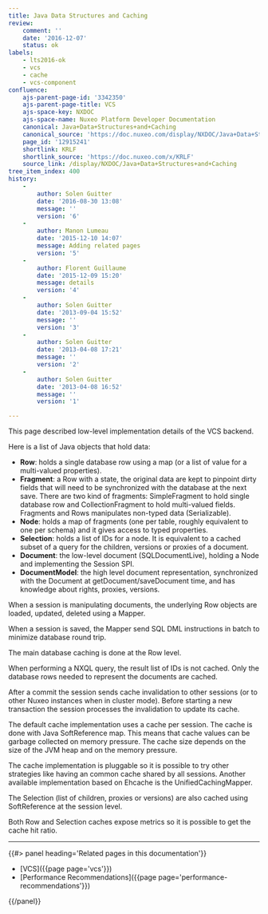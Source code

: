 ```yaml
---
title: Java Data Structures and Caching
review:
    comment: ''
    date: '2016-12-07'
    status: ok
labels:
    - lts2016-ok
    - vcs
    - cache
    - vcs-component
confluence:
    ajs-parent-page-id: '3342350'
    ajs-parent-page-title: VCS
    ajs-space-key: NXDOC
    ajs-space-name: Nuxeo Platform Developer Documentation
    canonical: Java+Data+Structures+and+Caching
    canonical_source: 'https://doc.nuxeo.com/display/NXDOC/Java+Data+Structures+and+Caching'
    page_id: '12915241'
    shortlink: KRLF
    shortlink_source: 'https://doc.nuxeo.com/x/KRLF'
    source_link: /display/NXDOC/Java+Data+Structures+and+Caching
tree_item_index: 400
history:
    -
        author: Solen Guitter
        date: '2016-08-30 13:08'
        message: ''
        version: '6'
    -
        author: Manon Lumeau
        date: '2015-12-10 14:07'
        message: Adding related pages
        version: '5'
    -
        author: Florent Guillaume
        date: '2015-12-09 15:20'
        message: details
        version: '4'
    -
        author: Solen Guitter
        date: '2013-09-04 15:52'
        message: ''
        version: '3'
    -
        author: Solen Guitter
        date: '2013-04-08 17:21'
        message: ''
        version: '2'
    -
        author: Solen Guitter
        date: '2013-04-08 16:52'
        message: ''
        version: '1'

---
```

This page described low-level implementation details of the VCS backend.

Here is a list of Java objects that hold data:

*   **Row**: holds a single database row using a map (or a list of value for a multi-valued properties).
*   **Fragment**: a Row with a state, the original data are kept to pinpoint dirty fields that will need to be synchronized with the database at the next save. There are two kind of fragments: SimpleFragment to hold single database row and CollectionFragment to hold multi-valued fields. Fragments and Rows manipulates non-typed data (Serializable).
*   **Node**: holds a map of fragments (one per table, roughly equivalent to one per schema) and it gives access to typed properties.
*   **Selection**: holds a list of IDs for a node. It is equivalent to a cached subset of a query for the children, versions or proxies of a document.
*   **Document**: the low-level document (SQLDocumentLive), holding a Node and implementing the Session SPI.
*   **DocumentModel**: the high level document representation, synchronized with the Document at getDocument/saveDocument time, and has knowledge about rights, proxies, versions.

When a session is manipulating documents, the underlying Row objects are loaded, updated, deleted using a Mapper.

When a session is saved, the Mapper send SQL DML instructions in batch to minimize database round trip.

The main database caching is done at the Row level.

When performing a NXQL query, the result list of IDs is not cached. Only the database rows needed to represent the documents are cached.

After a commit the session sends cache invalidation to other sessions (or to other Nuxeo instances when in cluster mode). Before starting a new transaction the session processes the invalidation to update its cache.

The default cache implementation uses a cache per session. The cache is done with Java SoftReference map. This means that cache values can be garbage collected on memory pressure. The cache size depends on the size of the JVM heap and on the memory pressure.

The cache implementation is pluggable so it is possible to try other strategies like having an common cache shared by all sessions. Another available implementation based on Ehcache is the UnifiedCachingMapper.

The Selection (list of children, proxies or versions) are also cached using SoftReference at the session level.

Both Row and Selection caches expose metrics so it is possible to get the cache hit ratio.

* * *

<div class="row" data-equalizer data-equalize-on="medium"><div class="column medium-6">{{#> panel heading='Related pages in this documentation'}}

- [VCS]({{page page='vcs'}})
- [Performance Recommendations]({{page page='performance-recommendations'}})

{{/panel}}</div><div class="column medium-6">

</div></div>
